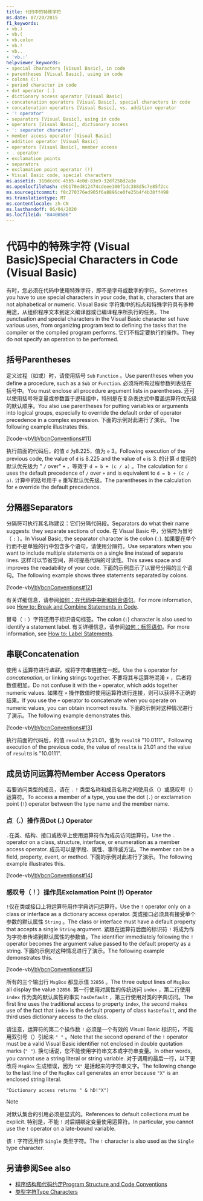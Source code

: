 ```yaml
---
title: 代码中的特殊字符
ms.date: 07/20/2015
f1_keywords:
- vb.)
- vb.(
- vb.colon
- vb.!
- vb..
- 'vb.:'
helpviewer_keywords:
- special characters [Visual Basic], in code
- parentheses [Visual Basic], using in code
- colons (:)
- period character in code
- dot operator (.)
- dictionary access operator [Visual Basic]
- concatenation operators [Visual Basic], special characters in code
- concatenation operators [Visual Basic], vs. addition operator
- '! operator'
- separators [Visual Basic], using in code
- operators [Visual Basic], dictionary access
- ': separator character'
- member access operator [Visual Basic]
- addition operator [Visual Basic]
- operators [Visual Basic], member access
- . operator
- exclamation points
- separators
- exclamation point operator (!)
- Visual Basic code, special characters
ms.assetid: 310dce0c-45b5-4e0d-83e9-32df258d2a3e
ms.openlocfilehash: c9b170ed812474cdeee100f1dc388d5c7e85f2cc
ms.sourcegitcommit: f8c270376ed905f6a8896ce0fe25b4f4b38ff498
ms.translationtype: MT
ms.contentlocale: zh-CN
ms.lasthandoff: 06/04/2020
ms.locfileid: "84400586"
---
```

# <a name="special-characters-in-code-visual-basic"></a><span data-ttu-id="e1a0f-102">代码中的特殊字符 (Visual Basic)</span><span class="sxs-lookup"><span data-stu-id="e1a0f-102">Special Characters in Code (Visual Basic)</span></span>
<span data-ttu-id="e1a0f-103">有时，您必须在代码中使用特殊字符，即不是字母或数字的字符。</span><span class="sxs-lookup"><span data-stu-id="e1a0f-103">Sometimes you have to use special characters in your code, that is, characters that are not alphabetical or numeric.</span></span> <span data-ttu-id="e1a0f-104">Visual Basic 字符集中的标点和特殊字符具有多种用途，从组织程序文本到定义编译器或已编译程序所执行的任务。</span><span class="sxs-lookup"><span data-stu-id="e1a0f-104">The punctuation and special characters in the Visual Basic character set have various uses, from organizing program text to defining the tasks that the compiler or the compiled program performs.</span></span> <span data-ttu-id="e1a0f-105">它们不指定要执行的操作。</span><span class="sxs-lookup"><span data-stu-id="e1a0f-105">They do not specify an operation to be performed.</span></span>  
  
## <a name="parentheses"></a><span data-ttu-id="e1a0f-106">括号</span><span class="sxs-lookup"><span data-stu-id="e1a0f-106">Parentheses</span></span>  
 <span data-ttu-id="e1a0f-107">定义过程（如或）时，请使用括号 `Sub` `Function` 。</span><span class="sxs-lookup"><span data-stu-id="e1a0f-107">Use parentheses when you define a procedure, such as a `Sub` or `Function`.</span></span> <span data-ttu-id="e1a0f-108">必须将所有过程参数列表括在括号中。</span><span class="sxs-lookup"><span data-stu-id="e1a0f-108">You must enclose all procedure argument lists in parentheses.</span></span> <span data-ttu-id="e1a0f-109">还可以使用括号将变量或参数置于逻辑组中，特别是在复杂表达式中覆盖运算符优先级的默认顺序。</span><span class="sxs-lookup"><span data-stu-id="e1a0f-109">You also use parentheses for putting variables or arguments into logical groups, especially to override the default order of operator precedence in a complex expression.</span></span> <span data-ttu-id="e1a0f-110">下面的示例对此进行了演示。</span><span class="sxs-lookup"><span data-stu-id="e1a0f-110">The following example illustrates this.</span></span>  
  
 [!code-vb[VbVbcnConventions#11](~/samples/snippets/visualbasic/VS_Snippets_VBCSharp/VbVbcnConventions/VB/Class1.vb#11)]  
  
 <span data-ttu-id="e1a0f-111">执行前面的代码后，的值 `d` 为8.225，值为 `e` 3。</span><span class="sxs-lookup"><span data-stu-id="e1a0f-111">Following execution of the previous code, the value of `d` is 8.225 and the value of `e` is 3.</span></span> <span data-ttu-id="e1a0f-112">的计算 `d` 使用的默认优先级为 " `/` over" `+` ，等效于 `d = b + (c / a)` 。</span><span class="sxs-lookup"><span data-stu-id="e1a0f-112">The calculation for `d` uses the default precedence of `/` over `+` and is equivalent to `d = b + (c / a)`.</span></span> <span data-ttu-id="e1a0f-113">计算中的括号用于 `e` 重写默认优先级。</span><span class="sxs-lookup"><span data-stu-id="e1a0f-113">The parentheses in the calculation for `e` override the default precedence.</span></span>  
  
## <a name="separators"></a><span data-ttu-id="e1a0f-114">分隔器</span><span class="sxs-lookup"><span data-stu-id="e1a0f-114">Separators</span></span>  
 <span data-ttu-id="e1a0f-115">分隔符可执行其名称建议：它们分隔代码段。</span><span class="sxs-lookup"><span data-stu-id="e1a0f-115">Separators do what their name suggests: they separate sections of code.</span></span> <span data-ttu-id="e1a0f-116">在 Visual Basic 中，分隔符为冒号（ `:` ）。</span><span class="sxs-lookup"><span data-stu-id="e1a0f-116">In Visual Basic, the separator character is the colon (`:`).</span></span> <span data-ttu-id="e1a0f-117">如果要在单个行而不是单独的行中包含多个语句，请使用分隔符。</span><span class="sxs-lookup"><span data-stu-id="e1a0f-117">Use separators when you want to include multiple statements on a single line instead of separate lines.</span></span> <span data-ttu-id="e1a0f-118">这样可以节省空间，并可提高代码的可读性。</span><span class="sxs-lookup"><span data-stu-id="e1a0f-118">This saves space and improves the readability of your code.</span></span> <span data-ttu-id="e1a0f-119">下面的示例显示了以冒号分隔的三个语句。</span><span class="sxs-lookup"><span data-stu-id="e1a0f-119">The following example shows three statements separated by colons.</span></span>  
  
 [!code-vb[VbVbcnConventions#12](~/samples/snippets/visualbasic/VS_Snippets_VBCSharp/VbVbcnConventions/VB/Class1.vb#12)]  
  
 <span data-ttu-id="e1a0f-120">有关详细信息，请参阅[如何：在代码中中断和组合语句](how-to-break-and-combine-statements-in-code.md)。</span><span class="sxs-lookup"><span data-stu-id="e1a0f-120">For more information, see [How to: Break and Combine Statements in Code](how-to-break-and-combine-statements-in-code.md).</span></span>  
  
 <span data-ttu-id="e1a0f-121">冒号（ `:` ）字符还用于标识语句标签。</span><span class="sxs-lookup"><span data-stu-id="e1a0f-121">The colon (`:`) character is also used to identify a statement label.</span></span> <span data-ttu-id="e1a0f-122">有关详细信息，请参阅[如何：标签语句](how-to-label-statements.md)。</span><span class="sxs-lookup"><span data-stu-id="e1a0f-122">For more information, see [How to: Label Statements](how-to-label-statements.md).</span></span>  
  
## <a name="concatenation"></a><span data-ttu-id="e1a0f-123">串联</span><span class="sxs-lookup"><span data-stu-id="e1a0f-123">Concatenation</span></span>  
 <span data-ttu-id="e1a0f-124">使用 `&` 运算符进行*串联*，或将字符串链接在一起。</span><span class="sxs-lookup"><span data-stu-id="e1a0f-124">Use the `&` operator for *concatenation*, or linking strings together.</span></span> <span data-ttu-id="e1a0f-125">不要将其与运算符混淆 `+` ，后者将数值相加。</span><span class="sxs-lookup"><span data-stu-id="e1a0f-125">Do not confuse it with the `+` operator, which adds together numeric values.</span></span> <span data-ttu-id="e1a0f-126">如果在 `+` 操作数值时使用运算符进行连接，则可以获得不正确的结果。</span><span class="sxs-lookup"><span data-stu-id="e1a0f-126">If you use the `+` operator to concatenate when you operate on numeric values, you can obtain incorrect results.</span></span> <span data-ttu-id="e1a0f-127">下面的示例对这种情况进行了演示。</span><span class="sxs-lookup"><span data-stu-id="e1a0f-127">The following example demonstrates this.</span></span>  
  
 [!code-vb[VbVbcnConventions#13](~/samples/snippets/visualbasic/VS_Snippets_VBCSharp/VbVbcnConventions/VB/Class1.vb#13)]  
  
 <span data-ttu-id="e1a0f-128">执行前面的代码后，的值 `resultA` 为21.01，值为 `resultB` "10.0111"。</span><span class="sxs-lookup"><span data-stu-id="e1a0f-128">Following execution of the previous code, the value of `resultA` is 21.01 and the value of `resultB` is "10.0111".</span></span>  
  
## <a name="member-access-operators"></a><span data-ttu-id="e1a0f-129">成员访问运算符</span><span class="sxs-lookup"><span data-stu-id="e1a0f-129">Member Access Operators</span></span>  
 <span data-ttu-id="e1a0f-130">若要访问类型的成员，请在 `.` `!` 类型名称和成员名称之间使用点（）或感叹号（）运算符。</span><span class="sxs-lookup"><span data-stu-id="e1a0f-130">To access a member of a type, you use the dot (`.`) or exclamation point (`!`) operator between the type name and the member name.</span></span>  
  
### <a name="dot--operator"></a><span data-ttu-id="e1a0f-131">点（.）操作员</span><span class="sxs-lookup"><span data-stu-id="e1a0f-131">Dot (.) Operator</span></span>  
 <span data-ttu-id="e1a0f-132">`.`在类、结构、接口或枚举上使用运算符作为成员访问运算符。</span><span class="sxs-lookup"><span data-stu-id="e1a0f-132">Use the `.` operator on a class, structure, interface, or enumeration as a member access operator.</span></span> <span data-ttu-id="e1a0f-133">成员可以是字段、属性、事件或方法。</span><span class="sxs-lookup"><span data-stu-id="e1a0f-133">The member can be a field, property, event, or method.</span></span> <span data-ttu-id="e1a0f-134">下面的示例对此进行了演示。</span><span class="sxs-lookup"><span data-stu-id="e1a0f-134">The following example illustrates this.</span></span>  
  
 [!code-vb[VbVbcnConventions#14](~/samples/snippets/visualbasic/VS_Snippets_VBCSharp/VbVbcnConventions/VB/Class1.vb#14)]  
  
### <a name="exclamation-point--operator"></a><span data-ttu-id="e1a0f-135">感叹号（！）操作员</span><span class="sxs-lookup"><span data-stu-id="e1a0f-135">Exclamation Point (!) Operator</span></span>  
 <span data-ttu-id="e1a0f-136">`!`仅在类或接口上将运算符用作字典访问运算符。</span><span class="sxs-lookup"><span data-stu-id="e1a0f-136">Use the `!` operator only on a class or interface as a dictionary access operator.</span></span> <span data-ttu-id="e1a0f-137">类或接口必须具有接受单个参数的默认属性 `String` 。</span><span class="sxs-lookup"><span data-stu-id="e1a0f-137">The class or interface must have a default property that accepts a single `String` argument.</span></span> <span data-ttu-id="e1a0f-138">紧跟在运算符后面的标识符 `!` 将成为作为字符串传递到默认属性的参数值。</span><span class="sxs-lookup"><span data-stu-id="e1a0f-138">The identifier immediately following the `!` operator becomes the argument value passed to the default property as a string.</span></span> <span data-ttu-id="e1a0f-139">下面的示例对这种情况进行了演示。</span><span class="sxs-lookup"><span data-stu-id="e1a0f-139">The following example demonstrates this.</span></span>  
  
 [!code-vb[VbVbcnConventions#15](~/samples/snippets/visualbasic/VS_Snippets_VBCSharp/VbVbcnConventions/VB/Class1.vb#15)]  
  
 <span data-ttu-id="e1a0f-140">所有的三个输出行 `MsgBox` 都显示值 `32856` 。</span><span class="sxs-lookup"><span data-stu-id="e1a0f-140">The three output lines of `MsgBox` all display the value `32856`.</span></span> <span data-ttu-id="e1a0f-141">第一行使用对属性的传统访问 `index` ，第二行使用 `index` 作为类的默认属性的事实 `hasDefault` ，第三行使用对类的字典访问。</span><span class="sxs-lookup"><span data-stu-id="e1a0f-141">The first line uses the traditional access to property `index`, the second makes use of the fact that `index` is the default property of class `hasDefault`, and the third uses dictionary access to the class.</span></span>  
  
 <span data-ttu-id="e1a0f-142">请注意，运算符的第二个操作数 `!` 必须是一个有效的 Visual Basic 标识符，不能用双引号（）引起来 `" "` 。</span><span class="sxs-lookup"><span data-stu-id="e1a0f-142">Note that the second operand of the `!` operator must be a valid Visual Basic identifier not enclosed in double quotation marks (`" "`).</span></span> <span data-ttu-id="e1a0f-143">换句话说，您不能使用字符串文本或字符串变量。</span><span class="sxs-lookup"><span data-stu-id="e1a0f-143">In other words, you cannot use a string literal or string variable.</span></span> <span data-ttu-id="e1a0f-144">对于调用的最后一行，以下更改将 `MsgBox` 生成错误，因为 `"X"` 是括起来的字符串文字。</span><span class="sxs-lookup"><span data-stu-id="e1a0f-144">The following change to the last line of the `MsgBox` call generates an error because `"X"` is an enclosed string literal.</span></span>  
  
 `"Dictionary access returns " & hD!"X")`  
  
> [!NOTE]
> <span data-ttu-id="e1a0f-145">对默认集合的引用必须是显式的。</span><span class="sxs-lookup"><span data-stu-id="e1a0f-145">References to default collections must be explicit.</span></span> <span data-ttu-id="e1a0f-146">特别是，不能 `!` 对后期绑定变量使用运算符。</span><span class="sxs-lookup"><span data-stu-id="e1a0f-146">In particular, you cannot use the `!` operator on a late-bound variable.</span></span>  
  
 <span data-ttu-id="e1a0f-147">该 `!` 字符还用作 `Single` 类型字符。</span><span class="sxs-lookup"><span data-stu-id="e1a0f-147">The `!` character is also used as the `Single` type character.</span></span>  
  
## <a name="see-also"></a><span data-ttu-id="e1a0f-148">另请参阅</span><span class="sxs-lookup"><span data-stu-id="e1a0f-148">See also</span></span>

- [<span data-ttu-id="e1a0f-149">程序结构和代码约定</span><span class="sxs-lookup"><span data-stu-id="e1a0f-149">Program Structure and Code Conventions</span></span>](program-structure-and-code-conventions.md)
- [<span data-ttu-id="e1a0f-150">类型字符</span><span class="sxs-lookup"><span data-stu-id="e1a0f-150">Type Characters</span></span>](../language-features/data-types/type-characters.md)
